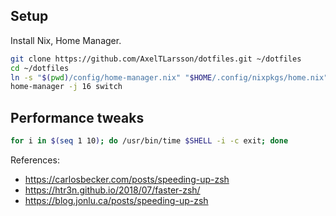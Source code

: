 ## Setup

Install Nix, Home Manager.

```sh
git clone https://github.com/AxelTLarsson/dotfiles.git ~/dotfiles
cd ~/dotfiles
ln -s "$(pwd)/config/home-manager.nix" "$HOME/.config/nixpkgs/home.nix"
home-manager -j 16 switch
```

## Performance tweaks

```bash
for i in $(seq 1 10); do /usr/bin/time $SHELL -i -c exit; done
```

References:

- https://carlosbecker.com/posts/speeding-up-zsh
- https://htr3n.github.io/2018/07/faster-zsh/
- https://blog.jonlu.ca/posts/speeding-up-zsh
